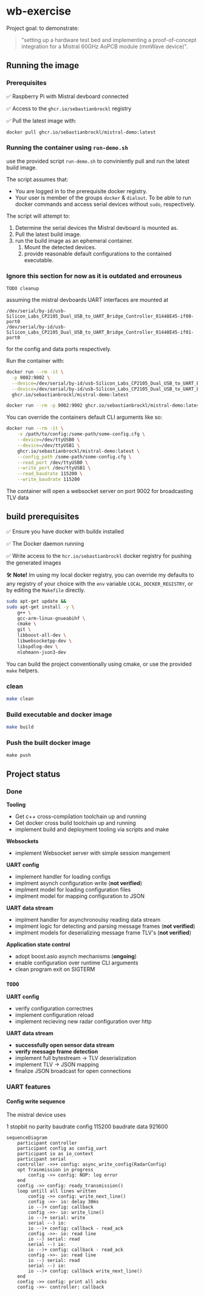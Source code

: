 # wb-exercise

Project goal: to demonstrate:
> "setting up a hardware test bed and implementing a proof-of-concept integration for a Mistral 60GHz AoPCB module (mmWave device)".

## Running the image

### Prerequisites

✅ Raspberry Pi with Mistral devboard connected

✅ Access to the `ghcr.io/sebastianbrockl` registry

✅ Pull the latest image with:
```bash
docker pull ghcr.io/sebastianbrockl/mistral-demo:latest
```

### Running the container using `run-demo.sh`

use the provided script `run-demo.sh` to conviniently pull and run the latest build image.

The script assumes that:
- You are logged in to the prerequisite docker registry.
- Your user is member of the groups `docker` & `dialout`. To be able to run docker commands and access serial devices without `sudo`, respectively.


The script will attempt to:

1. Determine the serial devices the Mistral devboard is mounted as.
2. Pull the latest build image.
3. run the build image as an ephemeral container.
	1. Mount the detected devices.
	2. provide reasonable default configurations to the contained executable.



### Ignore this section for now as it is outdated and errouneus

`TODO cleanup`

assuming the mistral devboards UART interfaces are mounted at

```
/dev/serial/by-id/usb-Silicon_Labs_CP2105_Dual_USB_to_UART_Bridge_Controller_01448E45-if00-port0
/dev/serial/by-id/usb-Silicon_Labs_CP2105_Dual_USB_to_UART_Bridge_Controller_01448E45-if01-port0
```

for the config and data ports respectively.

Run the container with:

```bash
docker run --rm -it \
  -p 9002:9002 \
  --device=/dev/serial/by-id/usb-Silicon_Labs_CP2105_Dual_USB_to_UART_Bridge_Controller_01448E45-if00-port0 \
  --device=/dev/serial/by-id/usb-Silicon_Labs_CP2105_Dual_USB_to_UART_Bridge_Controller_01448E45-if01-port0 \
  ghcr.io/sebastianbrockl/mistral-demo:latest

docker run --rm -p 9002:9002 ghcr.io/sebastianbrockl/mistral-demo:latest
```

You can override the containers default CLI arguments like so:

```bash
docker run --rm -it \
    -v /path/to/config:/some-path/some-config.cfg \
    --device=/dev/ttyUSB0 \
    --device=/dev/ttyUSB1 \
    ghcr.io/sebastianbrockl/mistral-demo:latest \
    --config_path /some-path/some-config.cfg \
    --read_port /dev/ttyUSB0 \
    --write_port /dev/ttyUSB1 \
    --read_baudrate 115200 \
    --write_baudrate 115200
```


The container will open a websocket server on port 9002 for broadcasting TLV data

## build prerequisites

✅ Ensure you have docker with buildx installed

✅ The Docker daemon running

✅ Write access to the `hcr.io/sebastianbrockl` docker registry for pushing the generated images

🛠 **Note!** Im using my local docker registry, you can override my defaults to any registry of your choice with the `env` variable `LOCAL_DOCKER_REGISTRY`, or by editing the `Makefile` directly.

```bash
sudo apt-get update && 
sudo apt-get install -y \
    g++ \
    gcc-arm-linux-gnueabihf \
    cmake \
    git \
    libboost-all-dev \
    libwebsocketpp-dev \
    libspdlog-dev \
    nlohmann-json3-dev
```

You can build the project conventionally using cmake, or use the provided `make` helpers.

### clean 

```bash
make clean
```

### Build executable and docker image
```bash
make build
```

### Push the built docker image
```
make push
```

## Project status

### Done

**Tooling**
 - Get c++ cross-compilation toolchain up and running
 - Get docker cross build toolchain up and running
 - implement build and deployment tooling via scripts and make
 
 **Websockets**
 - implement Websocket server with simple session mangement

 **UART config**
 - implement handler for loading configs
 - implment asynch configuration write (**not verified**)
 - implment model for loading configuration files
 - implment model for mapping configuration to JSON

 **UART data stream**
 - implment handler for asynchronoulsy reading data stream
 - implment logic for detecting and parsing message frames (**not verified**)
 - implment models for deserializing message frame TLV's (**not verified**)

 **Application state control**
 - adopt boost.asio asynch mechanisms (**ongoing**)
 - enable configuration over runtime CLI arguments
 - clean program exit on SIGTERM


 ### `TODO`

**UART config**
 - verify configuration correctnes
 - implement configuration reload
 - implement recieving new radar configuration over http

 **UART data stream**
 - **successfully open sensor data stream**
 - **verify message frame detection**
 - implement full bytestream -> TLV deserialization
 - implement TLV -> JSON mapping
 - finalize JSON broadcast for open connections


### UART features

#### Config write sequence

The mistral device uses

1 stopbit
no parity
baudrate config 115200
baudrate data   921600

```mermaid
sequenceDiagram
    participant controller
    participant config as config_uart
    participant io as io_context
    participant serial
    controller ->>+ config: async_write_config(RadarConfig)
    opt Trasnmission in progress
        config ->> config: NOP: log error
    end
    config ->> config: ready_transmission()
    loop untill all lines written
        config ->> config: write_next_line()
        config ->>- io: delay 30ms
        io --)+ config: callback
        config ->>- io: write_line()
        io --)+ serial: write
        serial --) io: 
        io --)+ config: callback - read_ack
        config ->>- io: read line
        io --) serial: read
        serial --) io: 
        io --)+ config: callback - read_ack
        config ->>- io: read line
        io --) serial: read
        serial --) io: 
        io --)+ config: callback write_next_line()
    end
    config ->> config: print all acks
    config ->>- controller: callback

```